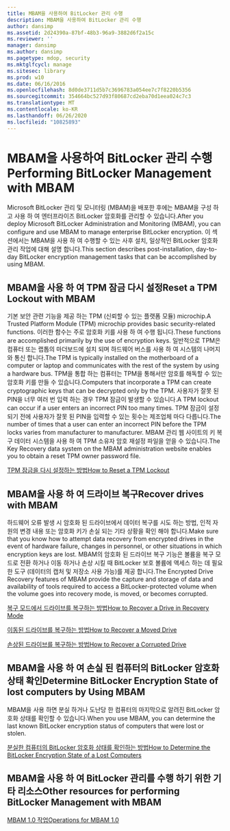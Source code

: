 ```yaml
---
title: MBAM을 사용하여 BitLocker 관리 수행
description: MBAM을 사용하여 BitLocker 관리 수행
author: dansimp
ms.assetid: 2d24390a-87bf-48b3-96a9-3882d6f2a15c
ms.reviewer: ''
manager: dansimp
ms.author: dansimp
ms.pagetype: mdop, security
ms.mktglfcycl: manage
ms.sitesec: library
ms.prod: w10
ms.date: 06/16/2016
ms.openlocfilehash: 8d0de3711d5b7c3696783a054ee7c7f8220b5356
ms.sourcegitcommit: 354664bc527d93f80687cd2eba70d1eea024c7c3
ms.translationtype: MT
ms.contentlocale: ko-KR
ms.lasthandoff: 06/26/2020
ms.locfileid: "10825893"
---
```

# <span data-ttu-id="1396b-103">MBAM을 사용하여 BitLocker 관리 수행</span><span class="sxs-lookup"><span data-stu-id="1396b-103">Performing BitLocker Management with MBAM</span></span>


<span data-ttu-id="1396b-104">Microsoft BitLocker 관리 및 모니터링 (MBAM)을 배포한 후에는 MBAM을 구성 하 고 사용 하 여 엔터프라이즈 BitLocker 암호화를 관리할 수 있습니다.</span><span class="sxs-lookup"><span data-stu-id="1396b-104">After you deploy Microsoft BitLocker Administration and Monitoring (MBAM), you can configure and use MBAM to manage enterprise BitLocker encryption.</span></span> <span data-ttu-id="1396b-105">이 섹션에서는 MBAM을 사용 하 여 수행할 수 있는 사후 설치, 일상적인 BitLocker 암호화 관리 작업에 대해 설명 합니다.</span><span class="sxs-lookup"><span data-stu-id="1396b-105">This section describes post-installation, day-to-day BitLocker encryption management tasks that can be accomplished by using MBAM.</span></span>

## <span data-ttu-id="1396b-106">MBAM을 사용 하 여 TPM 잠금 다시 설정</span><span class="sxs-lookup"><span data-stu-id="1396b-106">Reset a TPM Lockout with MBAM</span></span>


<span data-ttu-id="1396b-107">기본 보안 관련 기능을 제공 하는 TPM (신뢰할 수 있는 플랫폼 모듈) microchip.</span><span class="sxs-lookup"><span data-stu-id="1396b-107">A Trusted Platform Module (TPM) microchip provides basic security-related functions.</span></span> <span data-ttu-id="1396b-108">이러한 함수는 주로 암호화 키를 사용 하 여 수행 됩니다.</span><span class="sxs-lookup"><span data-stu-id="1396b-108">These functions are accomplished primarily by the use of encryption keys.</span></span> <span data-ttu-id="1396b-109">일반적으로 TPM은 컴퓨터 또는 랩톱의 마더보드에 설치 되며 하드웨어 버스를 사용 하 여 시스템의 나머지와 통신 합니다.</span><span class="sxs-lookup"><span data-stu-id="1396b-109">The TPM is typically installed on the motherboard of a computer or laptop and communicates with the rest of the system by using a hardware bus.</span></span> <span data-ttu-id="1396b-110">TPM을 통합 하는 컴퓨터는 TPM을 통해서만 암호를 해독할 수 있는 암호화 키를 만들 수 있습니다.</span><span class="sxs-lookup"><span data-stu-id="1396b-110">Computers that incorporate a TPM can create cryptographic keys that can be decrypted only by the TPM.</span></span> <span data-ttu-id="1396b-111">사용자가 잘못 된 PIN을 너무 여러 번 입력 하는 경우 TPM 잠금이 발생할 수 있습니다.</span><span class="sxs-lookup"><span data-stu-id="1396b-111">A TPM lockout can occur if a user enters an incorrect PIN too many times.</span></span> <span data-ttu-id="1396b-112">TPM 잠금이 설정 되기 전에 사용자가 잘못 된 PIN을 입력할 수 있는 횟수는 제조업체 마다 다릅니다.</span><span class="sxs-lookup"><span data-stu-id="1396b-112">The number of times that a user can enter an incorrect PIN before the TPM locks varies from manufacturer to manufacturer.</span></span> <span data-ttu-id="1396b-113">MBAM 관리 웹 사이트의 키 복구 데이터 시스템을 사용 하 여 TPM 소유자 암호 재설정 파일을 얻을 수 있습니다.</span><span class="sxs-lookup"><span data-stu-id="1396b-113">The Key Recovery data system on the MBAM administration website enables you to obtain a reset TPM owner password file.</span></span>

[<span data-ttu-id="1396b-114">TPM 잠금을 다시 설정하는 방법</span><span class="sxs-lookup"><span data-stu-id="1396b-114">How to Reset a TPM Lockout</span></span>](how-to-reset-a-tpm-lockout-mbam-1.md)

## <span data-ttu-id="1396b-115">MBAM을 사용 하 여 드라이브 복구</span><span class="sxs-lookup"><span data-stu-id="1396b-115">Recover drives with MBAM</span></span>


<span data-ttu-id="1396b-116">하드웨어 오류 발생 시 암호화 된 드라이브에서 데이터 복구를 시도 하는 방법, 인적 자원의 변경 내용 또는 암호화 키가 손실 되는 기타 상황을 확인 해야 합니다.</span><span class="sxs-lookup"><span data-stu-id="1396b-116">Make sure that you know how to attempt data recovery from encrypted drives in the event of hardware failure, changes in personnel, or other situations in which encryption keys are lost.</span></span> <span data-ttu-id="1396b-117">MBAM의 암호화 된 드라이브 복구 기능은 볼륨을 복구 모드로 전환 하거나 이동 하거나 손상 시킬 때 BitLocker 보호 볼륨에 액세스 하는 데 필요한 도구 (데이터의 캡처 및 저장소 사용 가능)를 제공 합니다.</span><span class="sxs-lookup"><span data-stu-id="1396b-117">The Encrypted Drive Recovery features of MBAM provide the capture and storage of data and availability of tools required to access a BitLocker-protected volume when the volume goes into recovery mode, is moved, or becomes corrupted.</span></span>

[<span data-ttu-id="1396b-118">복구 모드에서 드라이브를 복구하는 방법</span><span class="sxs-lookup"><span data-stu-id="1396b-118">How to Recover a Drive in Recovery Mode</span></span>](how-to-recover-a-drive-in-recovery-mode-mbam-1.md)

[<span data-ttu-id="1396b-119">이동된 드라이브를 복구하는 방법</span><span class="sxs-lookup"><span data-stu-id="1396b-119">How to Recover a Moved Drive</span></span>](how-to-recover-a-moved-drive-mbam-1.md)

[<span data-ttu-id="1396b-120">손상된 드라이브를 복구하는 방법</span><span class="sxs-lookup"><span data-stu-id="1396b-120">How to Recover a Corrupted Drive</span></span>](how-to-recover-a-corrupted-drive-mbam-1.md)

## <span data-ttu-id="1396b-121">MBAM을 사용 하 여 손실 된 컴퓨터의 BitLocker 암호화 상태 확인</span><span class="sxs-lookup"><span data-stu-id="1396b-121">Determine BitLocker Encryption State of lost computers by Using MBAM</span></span>


<span data-ttu-id="1396b-122">MBAM을 사용 하면 분실 하거나 도난당 한 컴퓨터의 마지막으로 알려진 BitLocker 암호화 상태를 확인할 수 있습니다.</span><span class="sxs-lookup"><span data-stu-id="1396b-122">When you use MBAM, you can determine the last known BitLocker encryption status of computers that were lost or stolen.</span></span>

[<span data-ttu-id="1396b-123">분실한 컴퓨터의 BitLocker 암호화 상태를 확인하는 방법</span><span class="sxs-lookup"><span data-stu-id="1396b-123">How to Determine the BitLocker Encryption State of a Lost Computers</span></span>](how-to-determine-the-bitlocker-encryption-state-of-a-lost-computers-mbam-1.md)

## <span data-ttu-id="1396b-124">MBAM을 사용 하 여 BitLocker 관리를 수행 하기 위한 기타 리소스</span><span class="sxs-lookup"><span data-stu-id="1396b-124">Other resources for performing BitLocker Management with MBAM</span></span>


[<span data-ttu-id="1396b-125">MBAM 1.0 작업</span><span class="sxs-lookup"><span data-stu-id="1396b-125">Operations for MBAM 1.0</span></span>](operations-for-mbam-10.md)

 

 





